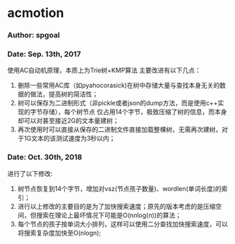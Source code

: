 # acmotion
### Author: spgoal
### Date: Sep. 13th, 2017
使用AC自动机原理，本质上为Trie树+KMP算法
主要改进有以下几点：
1. 删除一些常用AC库（如pyahocorasick)在树中存储大量与查找本身无关的数据的做法，提高树的简洁性；
2. 树可以保存为二进制形式（非pickle或者json的dump方法，而是使用c++实现的字节存储），每个树节点
仅占用14个字节，极致压缩了树的信息，而本身却可以对甚至接近2G的文本量建树；
3. 再次使用时可以直接从保存的二进制文件直接加载整棵树，无需再次建树，对于1G文本的该测试速度为3秒以内；

### Date: Oct. 30th, 2018
进行了以下修改:
1. 树节点恢复到14个字节，增加对vsz(节点孩子数量)、wordlen(单词长度)的索引；
2. 进行以上修改的主要目的是为了加快搜索速度；原先的版本考虑的是压缩空间，但搜索在理论上最坏情况下可能是O(n*n*log(n))的算法；
3. 每个节点的孩子按单词大小排列，这样可以使用二分查找加快搜索速度，可以将搜索复杂度加快至O(nlogn);
